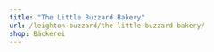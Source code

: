 ```yaml
---
title: "The Little Buzzard Bakery"
url: /leighton-buzzard/the-little-buzzard-bakery/
shop: Bäckerei
---
```

